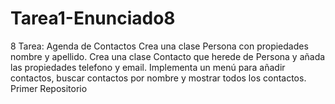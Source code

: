 # Tarea1-Enunciado8
8 Tarea: Agenda de Contactos Crea una clase Persona con propiedades nombre y apellido. Crea una clase Contacto que herede de Persona y añada las propiedades telefono y email. Implementa un menú para añadir contactos, buscar contactos por nombre y mostrar todos los contactos. Primer Repositorio
